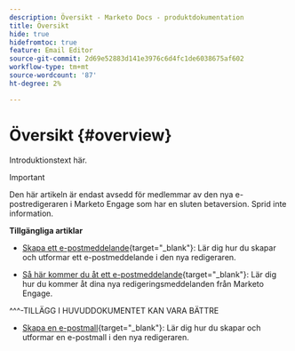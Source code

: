 ```yaml
---
description: Översikt - Marketo Docs - produktdokumentation
title: Översikt
hide: true
hidefromtoc: true
feature: Email Editor
source-git-commit: 2d69e52883d141e3976c6d4fc1de6038675af602
workflow-type: tm+mt
source-wordcount: '87'
ht-degree: 2%

---
```


# Översikt {#overview}

Introduktionstext här.

>[!IMPORTANT]
>
>Den här artikeln är endast avsedd för medlemmar av den nya e-postredigeraren i Marketo Engage som har en sluten betaversion. Sprid inte information.

**Tillgängliga artiklar**

* [Skapa ett e-postmeddelande](/help/marketo/product-docs/email-marketing/general/beta-new-email-editor/create-an-email.md){target="_blank"}: Lär dig hur du skapar och utformar ett e-postmeddelande i den nya redigeraren.

* [Så här kommer du åt ett e-postmeddelande](/help/marketo/product-docs/email-marketing/general/beta-new-email-editor/how-to-access-an-email.md){target="_blank"}: Lär dig hur du kommer åt dina nya redigeringsmeddelanden från Marketo Engage.

^^^-TILLÄGG I HUVUDDOKUMENTET KAN VARA BÄTTRE

* [Skapa en e-postmall](/help/marketo/product-docs/email-marketing/general/beta-new-email-editor/create-an-email-template.md){target="_blank"}: Lär dig hur du skapar och utformar en e-postmall i den nya redigeraren.
